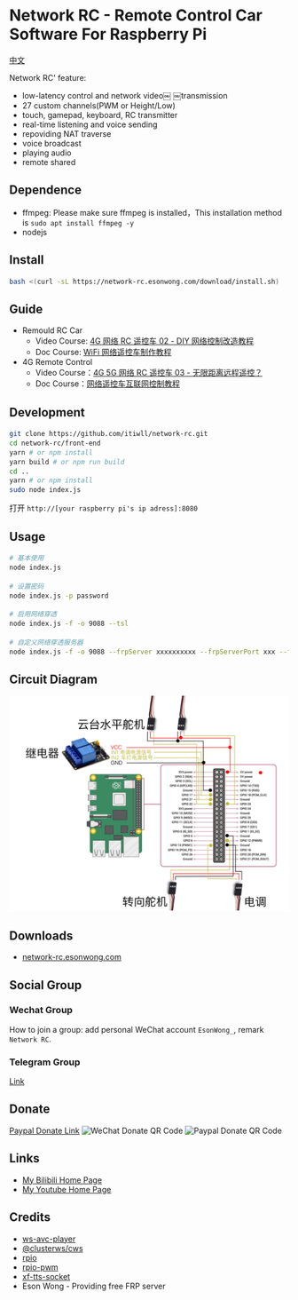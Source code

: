 # Network RC -  Remote Control Car Software For Raspberry Pi

[中文](./README-cn.md)

Network RC' feature:

- low-latency control and network video￼ ￼transmission
- 27 custom channels(PWM or Height/Low)
- touch, gamepad, keyboard, RC transmitter
- real-time listening and voice sending
- repoviding NAT traverse
- voice broadcast
- playing audio
- remote shared

## Dependence

- ffmpeg: Please make sure ffmpeg is installed，This installation method is `sudo apt install ffmpeg -y`
- nodejs

## Install

```bash
bash <(curl -sL https://network-rc.esonwong.com/download/install.sh)
```

## Guide

- Remould RC Car
  - Video Course: [4G 网络 RC 遥控车 02 - DIY 网络控制改造教程](https://www.bilibili.com/video/BV1iK4y1r7mD)
  - Doc Course: [WiFi 网络遥控车制作教程](https://blog.esonwong.com/WiFi-4G-5G-%E7%BD%91%E7%BB%9C%E9%81%A5%E6%8E%A7%E8%BD%A6%E5%88%B6%E4%BD%9C%E6%95%99%E7%A8%8B/)
- 4G Remote Control
  - Video Course：[4G 5G 网络 RC 遥控车 03 - 无限距离远程遥控？](https://www.bilibili.com/video/BV1Xp4y1X7fa)
  - Doc Course：[网络遥控车互联网控制教程](https://blog.esonwong.com/%E7%BD%91%E7%BB%9C%E9%81%A5%E6%8E%A7%E8%BD%A6%E4%BA%92%E8%81%94%E7%BD%91%E6%8E%A7%E5%88%B6%E6%95%99%E7%A8%8B/)

## Development

```bash
git clone https://github.com/itiwll/network-rc.git
cd network-rc/front-end
yarn # or npm install
yarn build # or npm run build
cd ..
yarn # or npm install
sudo node index.js
```

打开 `http://[your raspberry pi's ip adress]:8080`

## Usage

```bash
# 基本使用
node index.js

# 设置密码
node index.js -p password

# 启用网络穿透
node index.js -f -o 9088 --tsl

# 自定义网络穿透服务器
node index.js -f -o 9088 --frpServer xxxxxxxxxx --frpServerPort xxx --frpServerToken xxxxx
```

## Circuit Diagram

![GPIO](./gpio.jpg)

## Downloads

- [network-rc.esonwong.com](https://network-rc.esonwong.com/download)

## Social Group

### Wechat Group

How to join a group: add personal WeChat account `EsonWong_`, remark `Network RC`.

### Telegram Group

[Link](https://t.me/joinchat/sOaIYYi2sJJlOWZl)

## Donate

[Paypal Donate Link](https://www.paypal.com/donate?business=27B3QGKHUM2FE&item_name=Buy+me+a+cup+of+coffee&currency_code=USD)
![WeChat Donate QR Code](https://blog.esonwong.com/asset/wechat-donate.jpg)
![Paypal Donate QR Code](https://blog.esonwong.com/asset/paypal-donate.png)

## Links

- [My Bilibili Home Page](https://space.bilibili.com/96740361)
- [My Youtube Home Page](https://www.youtube.com/c/itiwll)

## Credits

- [ws-avc-player](https://github.com/matijagaspar/ws-avc-player)
- [@clusterws/cws](https://github.com/ClusterWS/cWS)
- [rpio](https://github.com/jperkin/node-rpio)
- [rpio-pwm](https://github.com/xinkaiwang/rpio-pwm)
- [xf-tts-socket](https://github.com/jimuyouyou/xf-tts-socket)
- Eson Wong - Providing free FRP server
